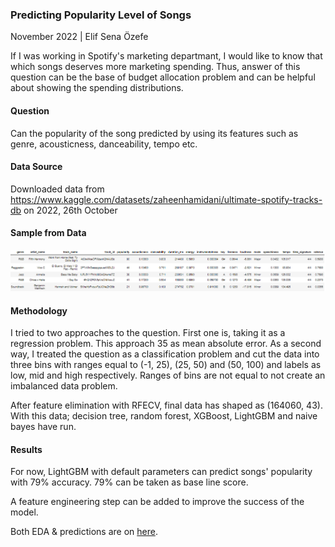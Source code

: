 ### Predicting Popularity Level of Songs

November 2022 | Elif Sena Özefe

If I was working in Spotify's marketing departmant, I would like to know that which songs deserves more marketing spending. Thus, answer of this question can be the base of budget allocation problem and can be helpful about showing the spending distributions.

#### Question
Can the popularity of the song predicted by using its features such as genre, acousticness, danceability, tempo etc.

#### Data Source
Downloaded data from https://www.kaggle.com/datasets/zaheenhamidani/ultimate-spotify-tracks-db on 2022, 26th October

#### Sample from Data
![alt text](https://github.com/elifsenaozefe/song_popularity_prediction/blob/main/sample.png?raw=true)

#### Methodology

I tried to two approaches to the question. First one is, taking it as a regression problem. This approach 35 as mean absolute error. As a second way, I treated the question as a classification problem and cut the data into three bins with ranges equal to (-1, 25), (25, 50) and (50, 100) and labels as low, mid and high respectively. Ranges of bins are not equal to not create an imbalanced data problem.

<p> After feature elimination with RFECV, final data has shaped as (164060, 43). With this data; decision tree, random forest, XGBoost, LightGBM and naive bayes have run. </p>

#### Results
For now, LightGBM with default parameters can predict songs' popularity with 79% accuracy. 79% can be taken as base line score.

<p> A feature engineering step can be added to improve the success of the model. </p>

Both EDA & predictions are on [here](https://github.com/elifsenaozefe/song_popularity_prediction/blob/main/spotify_tracks_popularity_prediction.ipynb).
